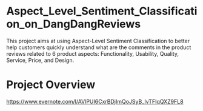 # Aspect_Level_Sentiment_Classification_on_DangDangReviews


This project aims at using Aspect-Level Sentiment Classification to better help customers quickly understand what are the comments in the product reviews related to 6 product aspects: Functionality, Usability, Quality, Service, Price, and Design.

# Project Overview

https://www.evernote.com/l/AVlPUI6CxrBDjImQoJSyB_lvTFIqQXZ9FL8
